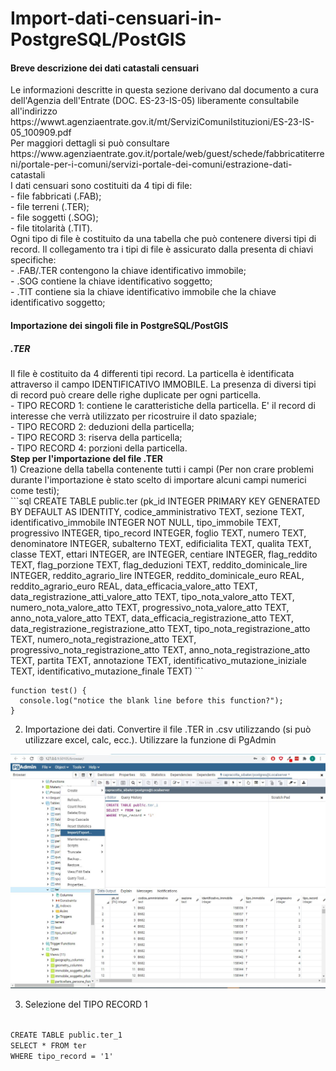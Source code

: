 # Import-dati-censuari-in-PostgreSQL/PostGIS

<h4>Breve descrizione dei dati catastali censuari</h4>
Le informazioni descritte in questa sezione derivano dal documento a cura dell'Agenzia dell'Entrate (DOC. ES-23-IS-05) liberamente consultabile all'indirizzo https://wwwt.agenziaentrate.gov.it/mt/ServiziComuniIstituzioni/ES-23-IS-05_100909.pdf<br>
Per maggiori dettagli si può consultare https://www.agenziaentrate.gov.it/portale/web/guest/schede/fabbricatiterreni/portale-per-i-comuni/servizi-portale-dei-comuni/estrazione-dati-catastali<br>
I dati censuari sono costituiti da 4 tipi di file:<br>
- file fabbricati (.FAB);<br>
- file terreni (.TER);<br>
- file soggetti (.SOG);<br>
- file titolarità (.TIT).<br>
Ogni tipo di file è costituito da una tabella che può contenere diversi tipi di record. Il collegamento tra i tipi di file è assicurato dalla presenta di chiavi specifiche:<br>
- .FAB/.TER contengono la chiave identificativo immobile;<br>
- .SOG contiene la chiave identificativo soggetto;<br>
- .TIT contiene sia la chiave identificativo immobile che la chiave identificativo soggetto;<br>
<h4> Importazione dei singoli file in PostgreSQL/PostGIS</h5>
<h5>.TER</h5>
Il file è costituito da 4 differenti tipi record. La particella è identificata attraverso il campo IDENTIFICATIVO IMMOBILE. La presenza di diversi tipi di record può creare delle righe duplicate per ogni particella.<br>
- TIPO RECORD 1: contiene le caratteristiche della particella. E' il record di interesse che verrà utilizzato per ricostruire il dato spaziale;<br>
- TIPO RECORD 2: deduzioni della particella;<br>
- TIPO RECORD 3: riserva della particella;<br>
- TIPO RECORD 4: porzioni della particella.<br>
<b>Step per l'importazione del file .TER</b><br>
1) Creazione della tabella contenente tutti i campi (Per non crare problemi durante l'importazione è stato scelto di importare alcuni campi numerici come testi);<br>
```sql
CREATE TABLE public.ter
(pk_id INTEGER PRIMARY KEY GENERATED BY DEFAULT AS IDENTITY,
codice_amministrativo TEXT,
sezione TEXT,
identificativo_immobile INTEGER NOT NULL,
tipo_immobile TEXT,
progressivo INTEGER,
tipo_record INTEGER,
foglio TEXT,
numero TEXT,
denominatore INTEGER,
subalterno TEXT,
edificialita TEXT,
qualita TEXT,
classe TEXT,
ettari INTEGER,
are INTEGER,
centiare INTEGER,
flag_reddito TEXT,
flag_porzione TEXT,
flag_deduzioni TEXT,
reddito_dominicale_lire INTEGER,
reddito_agrario_lire INTEGER,
reddito_dominicale_euro REAL,
reddito_agrario_euro REAL,
data_efficacia_valore_atto TEXT,
data_registrazione_atti_valore_atto TEXT,
tipo_nota_valore_atto TEXT,
numero_nota_valore_atto TEXT,
progressivo_nota_valore_atto TEXT,
anno_nota_valore_atto TEXT,
data_efficacia_registrazione_atto TEXT,
data_registrazione_registrazione_atto TEXT,
tipo_nota_registrazione_atto TEXT,
numero_nota_registrazione_atto TEXT,
progressivo_nota_registrazione_atto TEXT,
anno_nota_registrazione_atto TEXT,
partita TEXT,
annotazione TEXT,
identificativo_mutazione_iniziale TEXT,
identificativo_mutazione_finale TEXT)
```

```
function test() {
  console.log("notice the blank line before this function?");
}
```

2) Importazione dei dati. Convertire il file .TER in .csv utilizzando (si può utilizzare excel, calc, ecc.). Utilizzare la funzione di PgAdmin

![](img/import.JPG)

3) Selezione del TIPO RECORD 1<br>
<code>
CREATE TABLE public.ter_1
SELECT * FROM ter
WHERE tipo_record = '1'
</code><br>
